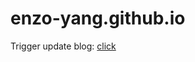 # enzo-yang.github.io

Trigger update blog: [click](https://github.com/enzo-yang/gen-blog/settings/hooks/13487598)
